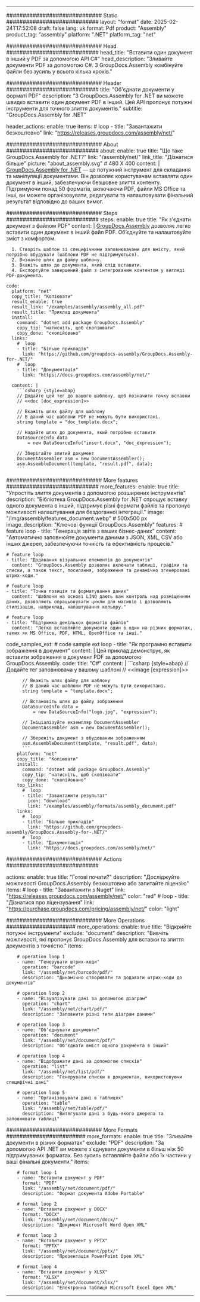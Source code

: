 



---
############################# Static ############################
layout: "format"
date:  2025-02-24T17:52:08
draft: false
lang: uk
format: Pdf
product: "Assembly"
product_tag: "assembly"
platform: ".NET"
platform_tag: "net"

############################# Head ############################
head_title: "Вставити один документ в інший у PDF за допомогою API C#"
head_description: "Зливайте документи PDF за допомогою C#. З GroupDocs.Assembly комбінуйте файли без зусиль у всього кілька кроків."

############################# Header ############################
title: "Об'єднати документи у форматі PDF" 
description: "З GroupDocs.Assembly for .NET ви можете швидко вставити один документ PDF в інший. Цей API пропонує потужні інструменти для точного злиття документів."
subtitle: "GroupDocs.Assembly for .NET" 

header_actions:
  enable: true
  items:
    #  loop
    - title: "Завантажити безкоштовно"
      link: "https://releases.groupdocs.com/assembly/net/"
      
############################# About ############################
about:
    enable: true
    title: "Що таке GroupDocs.Assembly for .NET?"
    link: "/assembly/net/"
    link_title: "Дізнатися більше"
    picture: "about_assembly.svg" # 480 X 400
    content: |
       [GroupDocs.Assembly for .NET](/assembly/net/) — це потужний інструмент для складання та маніпуляції документами. Він дозволяє користувачам вставляти один документ в інший, забезпечуючи безшовне злиття контенту. Підтримуючи понад 50 форматів, включаючи PDF, файли MS Office та інші, ви можете організовувати, редагувати та налаштовувати фінальний результат відповідно до ваших вимог.

############################# Steps ############################
steps:
    enable: true
    title: "Як з'єднати документ з файлом PDF"
    content: |
      [GroupDocs.Assembly](/assembly/net/) дозволяє легко вставити один документ в інший файл PDF. Об’єднуйте та налаштовуйте зміст з комфортом.
      
      1. Створіть шаблон зі специфічними заповнювачами для вмісту, який потрібно вбудувати (шаблони PDF не підтримуються).
      2. Визначте шлях до файлу шаблону.
      3. Вкажіть шлях до документа, який слід вставити.
      4. Експортуйте завершений файл з інтегрованим контентом у вигляді PDF-документа.
   
    code:
      platform: "net"
      copy_title: "Копіювати"
      result_enable: true
      result_link: "/examples/assembly/assembly_all.pdf"
      result_title: "Приклад документа"
      install:
        command: "dotnet add package GroupDocs.Assembly"
        copy_tip: "натисніть, щоб скопіювати"
        copy_done: "скопійовано"
      links:
        #  loop
        - title: "Більше прикладів"
          link: "https://github.com/groupdocs-assembly/GroupDocs.Assembly-for-.NET/"
        #  loop
        - title: "Документація"
          link: "https://docs.groupdocs.com/assembly/net/"
          
      content: |
        ```csharp {style=abap}
        // Додайте цей тег до вашого шаблону, щоб позначити точку вставки
        // <<doc [doc_expression]>>

        // Вкажіть шлях файлу для шаблону
        // В даний час шаблони PDF не можуть бути використані.
        string template = "doc_template.docx";

        // Надайте шлях до документа, який потрібно вставити
        DataSourceInfo data 
            = new DataSourceInfo("insert.docx", "doc_expression");

        // Зберігайте злитий документ
        DocumentAssembler asm = new DocumentAssembler();
        asm.AssembleDocument(template, "result.pdf", data);
        ```            

############################# More features ############################
more_features:
  enable: true
  title: "Упростіть злиття документів з допомогою розширених інструментів"
  description: "Бібліотека GroupDocs.Assembly for .NET спрощує вставку одного документа в інший, підтримує різні формати файлів та пропонує можливості налаштування для бездоганної інтеграції."
  image: "/img/assembly/features_document.webp" # 500x500 px
  image_description: "Ключові функції GroupDocs.Assembly"
  features:
    # feature loop
    - title: "Генерація звітів з ваших бізнес-даних"
      content: "Автоматично заповнюйте документи даними з JSON, XML, CSV або інших джерел, забезпечуючи точність та ефективність процесів."

    # feature loop
    - title: "Додавання візуальних елементів до документів"
      content: "GroupDocs.Assembly дозволяє включати таблиці, графіки та списки, а також текст, посилання, зображення та динамічно згенеровані штрих-коди."

    # feature loop
    - title: "Точна позиція та форматування даних"
      content: "Шаблони на основі LINQ дають вам контроль над розміщенням даних, дозволяють опрацьовувати цикли для масивів і дозволяють стилізацію, наприклад, налаштування кольору."

    # feature loop
    - title: "Підтримка декількох форматів файлів"
      content: "Легко вставляйте документи один в один на різних форматах, таких як MS Office, PDF, HTML, OpenOffice та інші."
      
  code_samples_ext:
    # code sample ext loop
    - title: "Як програмно вставити зображення в документ"
      content: |
        Цей приклад демонструє, як вставити зображення в документ PDF за допомогою GroupDocs.Assembly.
      code:
        title: "C#"
        content: |
          ```csharp {style=abap}
          // Додайте тег заповнювача у вашому шаблоні
          // <<image [expression]>>

          // Вкажіть шлях файлу для шаблону
          // В даний час шаблони PDF не можуть бути використані.
          string template = "template.docx";

          // Встановіть шлях до файлу зображення
          DataSourceInfo data =
              = new DataSourceInfo("logo.jpg", "expression");

          // Ініціалізуйте екземпляр DocumentAssembler
          DocumentAssembler asm = new DocumentAssembler();

          // Збережіть документ з вбудованим зображенням
          asm.AssembleDocument(template, "result.pdf", data);
          ```
        platform: "net"
        copy_title: "Копіювати"
        install:
          command: "dotnet add package GroupDocs.Assembly"
          copy_tip: "натисніть, щоб скопіювати"
          copy_done: "скопійовано"
        top_links:
          #  loop
          - title: "Завантажити результат"
            icon: "download"
            link: "/examples/assembly/formats/assembly_document.pdf"
        links:
          #  loop
          - title: "Більше прикладів"
            link: "https://github.com/groupdocs-assembly/GroupDocs.Assembly-for-.NET/"
          #  loop
          - title: "Документація"
            link: "https://docs.groupdocs.com/assembly/net/"
            

            


############################# Actions ############################

actions:
  enable: true
  title: "Готові почати?"
  description: "Досліджуйте можливості GroupDocs.Assembly безкоштовно або запитайте ліцензію"
  items:
    #  loop
    - title: "Завантажити з Nuget"
      link: "https://releases.groupdocs.com/assembly/net/"
      color: "red"
        #  loop
    - title: "Дізнатися про ліцензування"
      link: "https://purchase.groupdocs.com/pricing/assembly/net/"
      color: "light"


############################# More Operations #####################
more_operations:
    enable: true
    title: "Відкрийте потужні інструменти"
    exclude: "document"
    description: "Вивчіть можливості, які пропонує GroupDocs.Assembly для вставки та злиття документів з точністю."
    items: 
          
        # operation loop 1
        - name: "Генерувати штрих-коди"
          operation: "barcode"
          link: "/assembly/net/barcode/pdf/"
          description: "Динамічно створювати та додавати штрих-коди до документів"

        # operation loop 2
        - name: "Візуалізувати дані за допомогою діаграм"
          operation: "chart"
          link: "/assembly/net/chart/pdf/"
          description: "Заповнити різні типи діаграм даними"

        # operation loop 3
        - name: "Об'єднувати документи"
          operation: "document"
          link: "/assembly/net/document/pdf/"
          description: "Об'єднати вміст одного документа в інший"

        # operation loop 4
        - name: "Відображати дані за допомогою списків"
          operation: "list"
          link: "/assembly/net/list/pdf/"
          description: "Генерувати списки в документах, використовуючи специфічні дані"

        # operation loop 5
        - name: "Організовувати дані в таблицях"
          operation: "table"
          link: "/assembly/net/table/pdf/"
          description: "Витягувати дані з будь-якого джерела та заповнювати таблиці"
         
          
############################# More Formats ########################
more_formats:
    enable: true
    title: "Зливайте документи в різних форматах"
    exclude: "PDF"
    description: "За допомогою API .NET ви можете з'єднувати документи в більш ніж 50 підтримуваних форматах. Без зусиль вставляйте файли або їх частини у ваші фінальні документи."
    items: 
          
        # format loop 1
        - name: "Вставити документ у PDF"
          format: "PDF"
          link: "/assembly/net/document/pdf/"
          description: "Формат документа Adobe Portable"
          
        # format loop 2
        - name: "Вставити документ у DOCX"
          format: "DOCX"
          link: "/assembly/net/document/docx/"
          description: "Документ Microsoft Word Open XML"
          
        # format loop 3
        - name: "Вставити документ у PPTX"
          format: "PPTX"
          link: "/assembly/net/document/pptx/"
          description: "Презентація PowerPoint Open XML"
          
        # format loop 4
        - name: "Вставити документ у XLSX"
          format: "XLSX"
          link: "/assembly/net/document/xlsx/"
          description: "Електронна таблиця Microsoft Excel Open XML"


          

---